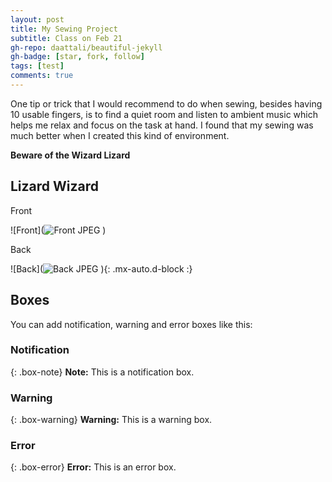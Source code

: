 ```yaml
---
layout: post
title: My Sewing Project
subtitle: Class on Feb 21
gh-repo: daattali/beautiful-jekyll
gh-badge: [star, fork, follow]
tags: [test]
comments: true
---
```


One tip or trick that I would recommend to do when sewing, besides having 10 usable fingers, is to find a quiet room and listen to ambient music which helps me relax and focus on the task at hand. I found that my sewing was much better when I created this kind of environment.


**Beware of the Wizard Lizard**

## Lizard Wizard


Front

![Front](![Front JPEG](https://user-images.githubusercontent.com/124645204/220213116-098f45af-5dc4-4ce3-9880-0c8c3c79b0ce.jpg)
)

Back

![Back](![Back JPEG](https://user-images.githubusercontent.com/124645204/220213138-f6b62e1b-946f-418c-bd48-039082e0ea63.jpg)
){: .mx-auto.d-block :}


## Boxes
You can add notification, warning and error boxes like this:

### Notification

{: .box-note}
**Note:** This is a notification box.

### Warning

{: .box-warning}
**Warning:** This is a warning box.

### Error

{: .box-error}
**Error:** This is an error box.




